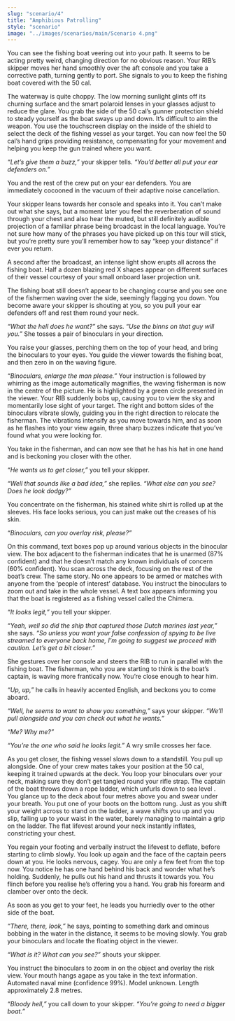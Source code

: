 ```yaml
---
slug: "scenario/4"
title: "Amphibious Patrolling"
style: "scenario"
image: "../images/scenarios/main/Scenario 4.png"
---
```

You can see the fishing boat veering out into your path. It seems to be acting pretty weird, changing direction for no obvious reason. Your RIB’s skipper moves her hand smoothly over the aft console and you take a corrective path, turning gently to port. She signals to you to keep the fishing boat covered with the 50 cal. 

The waterway is quite choppy. The low morning sunlight glints off its churning surface and the smart polaroid lenses in your glasses adjust to reduce the glare. You grab the side of the 50 cal’s gunner protection shield to steady yourself as the boat sways up and down. It’s difficult to aim the weapon. You use the touchscreen display on the inside of the shield to select the deck of the fishing vessel as your target. You can now feel the 50 cal’s hand grips providing resistance, compensating for your movement and helping you keep the gun trained where you want.

*“Let’s give them a buzz,”* your skipper tells. *“You’d better all put your ear defenders on.”*

You and the rest of the crew put on your ear defenders. You are immediately cocooned in the vacuum of their adaptive noise cancellation.

Your skipper leans towards her console and speaks into it. You can’t make out what she says, but a moment later you feel the reverberation of sound through your chest and also hear the muted, but still definitely audible projection of a familiar phrase being broadcast in the local language. You’re not sure how many of the phrases you have picked up on this tour will stick, but you’re pretty sure you’ll remember how to say “keep your distance” if ever you return.

A second after the broadcast, an intense light show erupts all across the fishing boat. Half a dozen blazing red X shapes appear on different surfaces of their vessel courtesy of your small onboard laser projection unit.

The fishing boat still doesn’t appear to be changing course and you see one of the fishermen waving over the side, seemingly flagging you down. You become aware your skipper is shouting at you, so you pull your ear defenders off and rest them round your neck.

*“What the hell does he want?”* she says. *“Use the binns on that guy will you.”* She tosses a pair of binoculars in your direction.

You raise your glasses, perching them on the top of your head, and bring the binoculars to your eyes. You guide the viewer towards the fishing boat, and then zero in on the waving figure.

*“Binoculars, enlarge the man please.”* Your instruction is followed by whirring as the image automatically magnifies, the waving fisherman is now in the centre of the picture. He is highlighted by a green circle presented in the viewer. Your RIB suddenly bobs up, causing you to view the sky and momentarily lose sight of your target. The right and bottom sides of the binoculars vibrate slowly, guiding you in the right direction to relocate the fisherman. The vibrations intensify as you move towards him, and as soon as he flashes into your view again, three sharp buzzes indicate that you’ve found what you were looking for.

You take in the fisherman, and can now see that he has his hat in one hand and is beckoning you closer with the other.

*“He wants us to get closer,”* you tell your skipper.

*“Well that sounds like a bad idea,”* she replies. *“What else can you see? Does he look dodgy?”*

You concentrate on the fisherman, his stained white shirt is rolled up at the sleeves. His face looks serious, you can just make out the creases of his skin. 

*“Binoculars, can you overlay risk, please?”*

On this command, text boxes pop up around various objects in the binocular view. The box adjacent to the fisherman indicates that he is unarmed (87% confident) and that he doesn’t match any known individuals of concern (60% confident). You scan across the deck, focusing on the rest of the boat’s crew. The same story. No one appears to be armed or matches with anyone from the ‘people of interest’ database. You instruct the binoculars to zoom out and take in the whole vessel. A text box appears informing you that the boat is registered as a fishing vessel called the Chimera.

*“It looks legit,”* you tell your skipper.

*“Yeah, well so did the ship that captured those Dutch marines last year,”* she says. *“So unless you want your false confession of spying to be live streamed to everyone back home, I’m going to suggest we proceed with caution. Let’s get a bit closer.”*

She gestures over her console and steers the RIB to run in parallel with the fishing boat. The fisherman, who you are starting to think is the boat’s captain, is waving more frantically now. You’re close enough to hear him.

*“Up, up,”* he calls in heavily accented English, and beckons you to come aboard.

*“Well, he seems to want to show you something,”* says your skipper. *“We’ll pull alongside and you can check out what he wants.”*

*“Me? Why me?”*

*“You’re the one who said he looks legit.”* A wry smile crosses her face.

As you get closer, the fishing vessel slows down to a standstill. You pull up alongside. One of your crew mates takes your position at the 50 cal, keeping it trained upwards at the deck. You loop your binoculars over your neck, making sure they don’t get tangled round your rifle strap. 
The captain of the boat throws down a rope ladder, which unfurls down to sea level . You glance up to the deck about four metres above you and swear under your breath. You put one of your boots on the bottom rung. Just as you shift your weight across to stand on the ladder, a wave shifts you up and you slip, falling up to your waist in the water, barely managing to maintain a grip on the ladder. The flat lifevest around your neck instantly inflates, constricting your chest.

You regain your footing and verbally instruct the lifevest to deflate, before starting to climb slowly. You look up again and the face of the captain peers down at you. He looks nervous, cagey. You are only a few feet from the top now. You notice he has one hand behind his back and wonder what he’s holding. Suddenly, he pulls out his hand and thrusts it towards you. You flinch before you realise he’s offering you a hand. You grab his forearm and clamber over onto the deck.

As soon as you get to your feet, he leads you hurriedly over to the other side of the boat.

*“There, there, look,”* he says, pointing to something dark and ominous bobbing in the water in the distance, it seems to be moving slowly. You grab your binoculars and locate the floating object in the viewer.

*“What is it? What can you see?”* shouts your skipper.

You instruct the binoculars to zoom in on the object and overlay the risk view. Your mouth hangs agape as you take in the text information. Automated naval mine (confidence 99%). Model unknown. Length approximately 2.8 metres.

*“Bloody hell,”* you call down to your skipper. *“You’re going to need a bigger boat.”*
